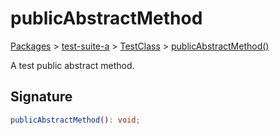 # publicAbstractMethod

[Packages](/) > [test-suite-a](/test-suite-a/) > [TestClass](/test-suite-a/testclass-class/) > [publicAbstractMethod()](/test-suite-a/testclass-class/publicabstractmethod-method)

A test public abstract method.

<a id="publicabstractmethod-signature"></a>

## Signature

```typescript
publicAbstractMethod(): void;
```
